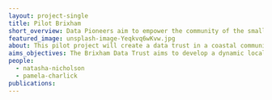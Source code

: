 ```yaml
---
layout: project-single
title: Pilot Brixham
short_overview: Data Pioneers aim to empower the community of the small fishing town of Brixham, Devon UK to exercise their data rights.
featured_image: unsplash-image-Yeqkvq6wKvw.jpg
about: This pilot project will create a data trust in a coastal community of 17,000 people, building the community’s capacity to use and share data securely in ways that benefit local people and organisations. The Brixham Data Trust will support collective decision-making about how to deploy local data resources. It will seek the community’s views on how data can facilitate placemaking and address environmental stewardship, health and wellbeing and net zero ambitions. 
aims_objectives: The Brixham Data Trust aims to develop a dynamic local data ecosystem to inform, engage, and test the use of real datasets within a 3km radius of the town centre. The pilot will explore how data trusts can connect civic engagement and environmental stewardship in coastal communities. It aims to support deliberative processes and to catalyse meaningful change based on an evidence base of data and data insights from the land and the marine environment.
people:
  - natasha-nicholson
  - pamela-charlick
publications:
---
```

